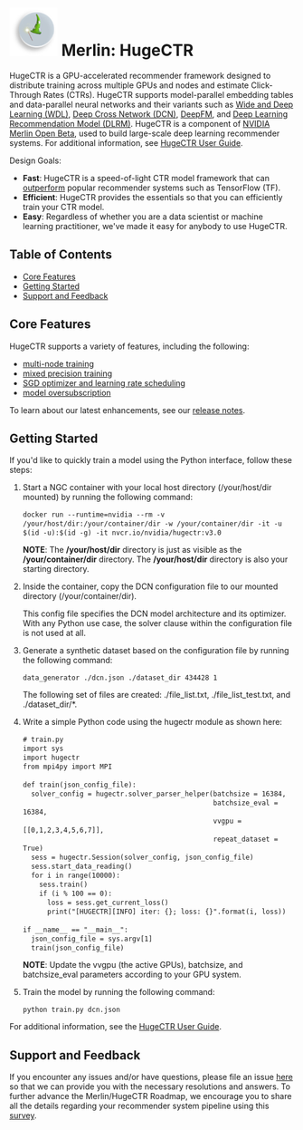 # <img src="docs/user_guide_src/merlin_logo.png" alt="logo" width="85"/> Merlin: HugeCTR #

HugeCTR is a GPU-accelerated recommender framework designed to distribute training across multiple GPUs and nodes and estimate Click-Through Rates (CTRs). HugeCTR supports model-parallel embedding tables and data-parallel neural networks and their variants such as [Wide and Deep Learning (WDL)](https://arxiv.org/abs/1606.07792), [Deep Cross Network (DCN)](https://arxiv.org/abs/1708.05123), [DeepFM](https://arxiv.org/abs/1703.04247), and [Deep Learning Recommendation Model (DLRM)](https://arxiv.org/abs/1906.00091). HugeCTR is a component of [NVIDIA Merlin Open Beta](https://developer.nvidia.com/nvidia-merlin), used to build large-scale deep learning recommender systems. For additional information, see [HugeCTR User Guide](docs/hugectr_user_guide.md).

Design Goals:
* **Fast**: HugeCTR is a speed-of-light CTR model framework that can [outperform](performance.md) popular recommender systems such as TensorFlow (TF).
* **Efficient**: HugeCTR provides the essentials so that you can efficiently train your CTR model.
* **Easy**: Regardless of whether you are a data scientist or machine learning practitioner, we've made it easy for anybody to use HugeCTR.

## Table of Contents
* [Core Features](#core-features)
* [Getting Started](#getting-started)
* [Support and Feedback](#support-and-feedback)

## Core Features ##
HugeCTR supports a variety of features, including the following:
* [multi-node training](docs/hugectr_user_guide.md#multi-node-training)
* [mixed precision training](docs/hugectr_user_guide.md#mixed-precision-training)
* [SGD optimizer and learning rate scheduling](docs/hugectr_user_guide.md#sgd-optimizer-and-learning-rate-scheduling)
* [model oversubscription](docs/hugectr_user_guide.md#model-oversubscription)

To learn about our latest enhancements, see our [release notes](release_notes.md).

## Getting Started ##
If you'd like to quickly train a model using the Python interface, follow these steps:
1. Start a NGC container with your local host directory (/your/host/dir mounted) by running the following command:
   ```
   docker run --runtime=nvidia --rm -v /your/host/dir:/your/container/dir -w /your/container/dir -it -u $(id -u):$(id -g) -it nvcr.io/nvidia/hugectr:v3.0
   ```

   **NOTE**: The **/your/host/dir** directory is just as visible as the **/your/container/dir** directory. The **/your/host/dir** directory is also your starting directory.

2. Inside the container, copy the DCN configuration file to our mounted directory (/your/container/dir).

   This config file specifies the DCN model architecture and its optimizer. With any Python use case, the solver clause within the configuration file is not used at all.

3. Generate a synthetic dataset based on the configuration file by running the following command:
   ```
   data_generator ./dcn.json ./dataset_dir 434428 1
   ```

   The following set of files are created: ./file_list.txt, ./file_list_test.txt, and ./dataset_dir/*.

4. Write a simple Python code using the hugectr module as shown here:
   ```
   # train.py
   import sys
   import hugectr
   from mpi4py import MPI

   def train(json_config_file):
     solver_config = hugectr.solver_parser_helper(batchsize = 16384,
                                                  batchsize_eval = 16384,
                                                  vvgpu = [[0,1,2,3,4,5,6,7]],
                                                  repeat_dataset = True)
     sess = hugectr.Session(solver_config, json_config_file)
     sess.start_data_reading()
     for i in range(10000):
       sess.train()
       if (i % 100 == 0):
         loss = sess.get_current_loss()
         print("[HUGECTR][INFO] iter: {}; loss: {}".format(i, loss))

   if __name__ == "__main__":
     json_config_file = sys.argv[1]
     train(json_config_file)

   ```

   **NOTE**: Update the vvgpu (the active GPUs), batchsize, and batchsize_eval parameters according to your GPU system.

5. Train the model by running the following command:
   ```
   python train.py dcn.json
   ```

For additional information, see the [HugeCTR User Guide](docs/hugectr_user_guide.md).

## Support and Feedback ##
If you encounter any issues and/or have questions, please file an issue [here](https://github.com/NVIDIA/HugeCTR/issues) so that we can provide you with the necessary resolutions and answers. To further advance the Merlin/HugeCTR Roadmap, we encourage you to share all the details regarding your recommender system pipeline using this [survey](https://developer.nvidia.com/merlin-devzone-survey).

